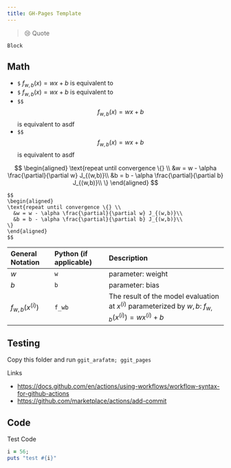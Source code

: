 ```yaml
---
title: GH-Pages Template 
---
```


> :cry: Quote

    Block

## Math

- `$` $` f_{w,b}(x) = wx + b `$ is equivalent to 
- `$` $f_{w,b}(x) = wx + b$ is equivalent to 
- `$$` $$f_{w,b}(x) = wx + b$$ is equivalent to asdf
- `$$` $$ f_{w,b}(x) = wx + b $$ is equivalent to asdf

$$
\begin{aligned}
\text{repeat until convergence \{} \\ 
  &w = w - \alpha \frac{\partial}{\partial w} J_{(w,b)}\\
  &b = b - \alpha \frac{\partial}{\partial b} J_{(w,b)}\\
\}
\end{aligned}
$$


```
$$
\begin{aligned}
\text{repeat until convergence \{} \\ 
  &w = w - \alpha \frac{\partial}{\partial w} J_{(w,b)}\\
  &b = b - \alpha \frac{\partial}{\partial b} J_{(w,b)}\\
\}
\end{aligned}
$$
```

| General Notation       | Python (if applicable) | Description                                                                                                   |
| :--                    | :--                    | :--                                                                                                           |
| $`w`$                  | `w`                    | parameter: weight                                                                                             |
| $`b`$                  | `b`                    | parameter: bias                                                                                               |
| $`f_{w,b}(x^{(i)})`$   | `f_wb`                 | The result of the model evaluation at $`x^{(i)}`$ parameterized by $`w,b`$: $`f_{w,b}(x^{(i)}) = wx^{(i)}+b`$ |

## Testing

Copy this folder and run `ggit_arafatm; ggit_pages`

Links
- https://docs.github.com/en/actions/using-workflows/workflow-syntax-for-github-actions
- https://github.com/marketplace/actions/add-commit

## Code

Test Code
```ruby
i = 56;
puts "test #{i}"
```
